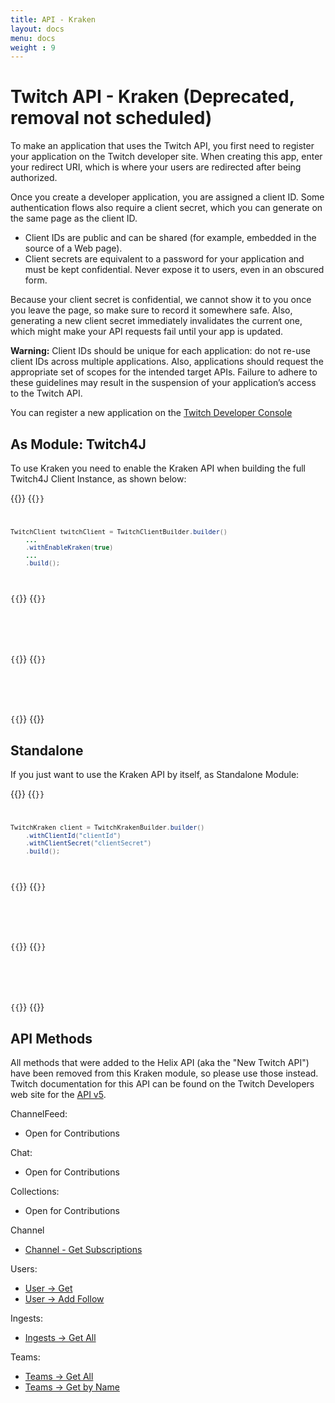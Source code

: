 ```yaml
---
title: API - Kraken
layout: docs
menu: docs
weight : 9
---
```


# Twitch API - Kraken (Deprecated, removal not scheduled)

To make an application that uses the Twitch API, you first need to register your application on the Twitch developer site. When creating this app, enter your redirect URI, which is where your users are redirected after being authorized.

Once you create a developer application, you are assigned a client ID. Some authentication flows also require a client secret, which you can generate on the same page as the client ID.

* Client IDs are public and can be shared (for example, embedded in the source of a Web page).
* Client secrets are equivalent to a password for your application and must be kept confidential. Never expose it to users, even in an obscured form.

Because your client secret is confidential, we cannot show it to you once you leave the page, so make sure to record it somewhere safe. Also, generating a new client secret immediately invalidates the current one, which might make your API requests fail until your app is updated.

**Warning:** Client IDs should be unique for each application: do not re-use client IDs across multiple applications. Also, applications should request the appropriate set of scopes for the intended target APIs. Failure to adhere to these guidelines may result in the suspension of your application’s access to the Twitch API.

You can register a new application on the [Twitch Developer Console](https://dev.twitch.tv/console/apps/create)

## As Module: Twitch4J

To use Kraken you need to enable the Kraken API when building the full Twitch4J Client Instance, as shown below:

{{<codeblocks>}}
{{<code Java>}}
```java
TwitchClient twitchClient = TwitchClientBuilder.builder()
    ...
    .withEnableKraken(true)
    ...
    .build();
```
{{</code>}}
{{<code Groovy>}}
```groovy

```
{{</code>}}
{{<code Kotlin>}}
```kotlin

```
{{</code>}}
{{</codeblocks>}}

## Standalone

If you just want to use the Kraken API by itself, as Standalone Module:

{{<codeblocks>}}
{{<code Java>}}
```java
TwitchKraken client = TwitchKrakenBuilder.builder()
    .withClientId("clientId")
    .withClientSecret("clientSecret")
    .build();
```
{{</code>}}
{{<code Groovy>}}
```groovy

```
{{</code>}}
{{<code Kotlin>}}
```kotlin

```
{{</code>}}
{{</codeblocks>}}

## API Methods

All methods that were added to the Helix API (aka the "New Twitch API") have been removed from this Kraken module, so please use those instead.
Twitch documentation for this API can be found on the Twitch Developers web site for the [API v5](https://dev.twitch.tv/docs/v5).

ChannelFeed:
- Open for Contributions

Chat:
- Open for Contributions

Collections:
- Open for Contributions

Channel
- [Channel - Get Subscriptions](./channel-get-subscribers)

Users:
- [User -> Get](./user-get)
- [User -> Add Follow](./user-add-follow)

Ingests:
- [Ingests -> Get All](./ingests-get)

Teams:
- [Teams -> Get All](./teams-all)
- [Teams -> Get by Name](./teams-by-name)
